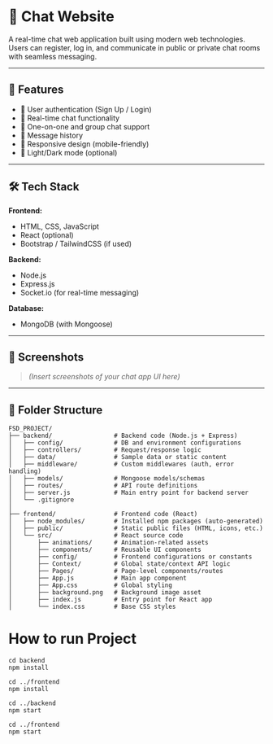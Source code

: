 # 💬 Chat Website

A real-time chat web application built using modern web technologies. Users can register, log in, and communicate in public or private chat rooms with seamless messaging.

---

## 🚀 Features

- 🔐 User authentication (Sign Up / Login)
- 💬 Real-time chat functionality
- 👥 One-on-one and group chat support
- 🧾 Message history
- 📱 Responsive design (mobile-friendly)
- 🌙 Light/Dark mode (optional)

---

## 🛠 Tech Stack

**Frontend:**
- HTML, CSS, JavaScript
- React (optional)
- Bootstrap / TailwindCSS (if used)

**Backend:**
- Node.js
- Express.js
- Socket.io (for real-time messaging)

**Database:**
- MongoDB (with Mongoose)

---

## 📸 Screenshots

> *(Insert screenshots of your chat app UI here)*

---

## 📁 Folder Structure

```
FSD_PROJECT/
├── backend/                 # Backend code (Node.js + Express)
│   ├── config/              # DB and environment configurations
│   ├── controllers/         # Request/response logic
│   ├── data/                # Sample data or static content
│   ├── middleware/          # Custom middlewares (auth, error handling)
│   ├── models/              # Mongoose models/schemas
│   ├── routes/              # API route definitions
│   ├── server.js            # Main entry point for backend server
│   └── .gitignore
│
├── frontend/                # Frontend code (React)
│   ├── node_modules/        # Installed npm packages (auto-generated)
│   ├── public/              # Static public files (HTML, icons, etc.)
│   └── src/                 # React source code
│       ├── animations/      # Animation-related assets
│       ├── components/      # Reusable UI components
│       ├── config/          # Frontend configurations or constants
│       ├── Context/         # Global state/context API logic
│       ├── Pages/           # Page-level components/routes
│       ├── App.js           # Main app component
│       ├── App.css          # Global styling
│       ├── background.png   # Background image asset
│       ├── index.js         # Entry point for React app
│       └── index.css        # Base CSS styles
```



# How to run Project
```
cd backend
npm install

cd ../frontend
npm install

cd ../backend
npm start

cd ../frontend
npm start
```


